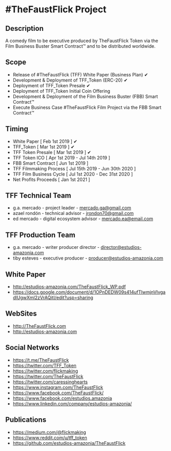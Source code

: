 ﻿#TheFaustFlick Project
=====================

Description
-----
A comedy film to be executive produced by TheFaustFlick Token via the Film Business Buster Smart Contract™ and to be distributed worldwide.

Scope
-----
 - Release of #TheFaustFlick (TFF) White Paper (Business Plan) ✔
 - Development & Deployment of TFF_Token (ERC-20) ✔
 - Deployment of TFF_Token Presale  ✔
 - Deployment of TFF_Token Initial Coin Offering
 - Development & Deployment of the Film Business Buster (FBB) Smart Contract™
 - Execute Business Case #TheFaustFlick Film Project via the FBB Smart Contract™

 Timing
 ------
 - White Paper              [ Feb  1st 2019 ] ✔
 - TFF_Token                [ Mar  1st 2019 ] ✔
 - TFF Token Presale        [ Mar  1st 2019 ] ✔
 - TFF Token ICO            [ Apr  1st 2019 - Jul 14th 2019 ]
 - FBB Smart Contract       [ Jun  1st 2019 ]
 - TFF Filmmaking Process   [ Jul 15th 2019 - Jun 30th 2020 ]
 - TFF Film Business Cycle  [ Jul  1st 2020 - Dec 31st 2020 ]
 - Net Profits Proceeds     [ Jan  1st 2021 ]

 TFF Technical Team
 ------------------
 - g.a. mercado - project leader             - mercado.ga@gmail.com
 - azael rondón - technical advisor       - jrondon70@gmail.com
 - ed mercado   - digital ecosystem advisor  - mercado.ea@email.com

 TFF Production Team
 -------------------
 - g.a. mercado - writer producer director - director@estudios-amazonia.com
 - tiby esteves - executive producer       - producer@estudios-amazonia.com

 White Paper
 -----------
 - http://estudios-amazonia.com/TheFaustFlick_WP.pdf
 - https://docs.google.com/document/d/1OPnDEDW09s414ufTlwmjnVIvgadlUgwXml2zVrAQitI/edit?usp=sharing

 WebSites
 ---------------
 - http://TheFaustFlick.com
 - http://estudios-amazonia.com

 Social Networks
 ---------------
 - https://t.me/TheFaustFlick
 - https://twitter.com/TFF_Token
 - https://twitter.com/flickmaking
 - https://twitter.com/TheFaustFlick
 - https://twitter.com/caressinghearts
 - https://www.instagram.com/TheFaustFlick
 - https://www.facebook.com/TheFaustFlick/
 - https://www.facebook.com/estudios.amazonia
 - https://www.linkedin.com/company/estudios-amazonia/

 Publications
 ------------
 - https://medium.com/@flickmaking
 - https://www.reddit.com/u/tff_token
 - https://github.com/estudios-amazonia/TheFaustFlick
